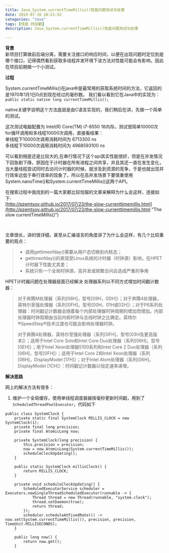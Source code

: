 ```yaml
---
title: Java_System.currentTimeMillis()性能问题测试与处理   
date: 2019-07-10 10:21:52   
categories: "Java"  
tags: [性能 时间戳]    
description: Java_System.currentTimeMillis()性能问题测试与处理    

---
```


****背景****     
新项目打算做前后端分离，需要关注接口的响应时间，以便在出现问题时定位到是哪个接口，记得偶然看到获取多线程并发环境下该方法对性能可能会有影响，因此在项目前期做一个小测试。         




****过程****    

System.currentTimeMillis()在java中是最常用的获取系统时间的方法，它返回的是1970年1月1日0点到现在经过的毫秒数。    我们看以看到它在Java中的实现为：
`public static native long currentTimeMillis();` 

native关键字说明这个方法底层是由C语言实现的，我们稍后在讲，先做一个简单的测试。

这次测试电脑配置为 Intel(R) Core(TM) i7-8550 16内存。测试很简单10000次for循环调用和多线程10000次调用，直接看结果：   
单线程下10000次调用消耗时间为 6713300 ns    
多线程下10000次调用消耗时间为 4968593100 ns  

可以看到相差还是比较大的,在串行情况下这个api其实性能很好，但是在并发情况下回急剧下降，原因在于计时器在所有进程之间共享，并且其还一直在发生变化，当大量线程尝试同时去访问计时器的时候，就涉及到资源的竞争，于是也就出现并行效率远低于串行效率的现象了。所以在高并发场景下要慎重使用System.nanoTime()和System.currentTimeMillis()这两个API。  

在搜索过程中我找到的一篇大家都比较信服的文章来解释为什么会这样，连接如下:   
[http://pzemtsov.github.io/2017/07/23/the-slow-currenttimemillis.html](http://pzemtsov.github.io/2017/07/23/the-slow-currenttimemillis.html "The slow currentTimeMillis()")    

​


文章很长，讲的很详细，甚至从汇编语言的角度讲了为什么会这样，有几个比较重要的观点： 

>* 调用gettimeofday()需要从用户态切换到内核态；   
>* gettimeofday()的表现受Linux系统的计时器（时钟源）影响，在HPET计时器下性能尤其差；   
>* 系统只有一个全局时钟源，高并发或频繁访问会造成严重的争用


HPET计时器问题在处理器层面已经解决
处理器系列以不同方式增加时间戳计数器：

> 对于奔腾M处理器（系列[06H]，型号[09H，0DH]）；对于奔腾4处理器，英特尔至强处理器（系列[0FH]，型号[00H，01H或02H]）；对于P6系列处理器：时间戳记计数器会随着每个内部处理器时钟周期的增加而增加。内部处理器时钟周期由当前内核时钟与总线时钟之比确定。英特尔®SpeedStep®技术过渡也可能会影响处理器时钟。
> 
> 对于奔腾4处理器，英特尔至强处理器（系列[0FH]，型号[03H及更高版本]）；适用于Intel Core Solo和Intel Core Duo处理器（系列[06H]，型号[0EH]）；用于Intel Xeon处理器5100系列和Intel Core 2 Duo处理器（系列[06H]，型号[0FH]）；适用于Intel Core 2和Intel Xeon处理器（系列[06H]，DisplayModel [17H]）；对于Intel Atom处理器（系列[06H]，DisplayModel [1CH]）：时间戳记计数器以恒定速率递增。  

****解决思路****

网上的解决方法有很多：   
1. 维护一个全局缓存，使用单线程调度器器按毫秒更新时间戳，用到了 `ScheduledThreadPoolExecutor`，代码如下    
```
public class SystemClock {
    private static final SystemClock MILLIS_CLOCK = new SystemClock(1);
    private final long precision;
    private final AtomicLong now;

    private SystemClock(long precision) {
        this.precision = precision;
        now = new AtomicLong(System.currentTimeMillis());
        scheduleClockUpdating();
    }

    public static SystemClock millisClock() {
        return MILLIS_CLOCK;
    }

    private void scheduleClockUpdating() {
        ScheduledExecutorService scheduler = Executors.newSingleThreadScheduledExecutor(runnable -> {
            Thread thread = new Thread(runnable, "system.clock");
            thread.setDaemon(true);
            return thread;
        });
        scheduler.scheduleAtFixedRate(() -> now.set(System.currentTimeMillis()), precision, precision, TimeUnit.MILLISECONDS);
    }

    public long now() {
        return now.get();
    }

```

​ 
​
